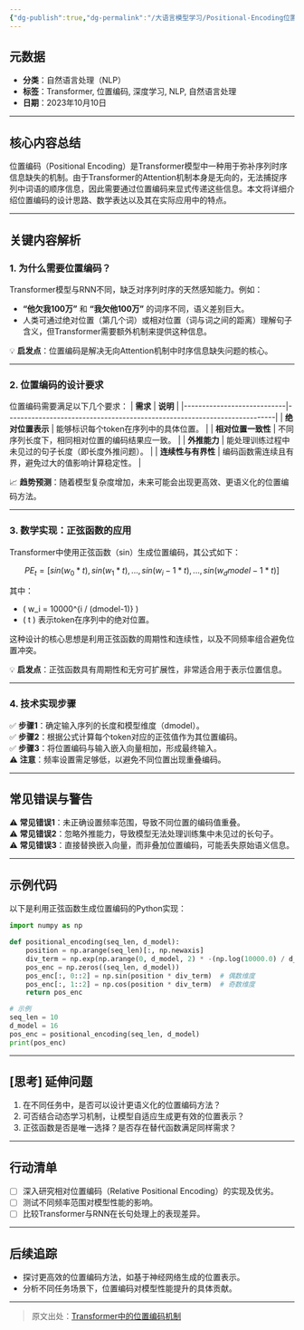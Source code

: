 ```yaml
---
{"dg-publish":true,"dg-permalink":"/大语言模型学习/Positional-Encoding位置编码/介绍","dg-home":false,"dg-description":"在此输入笔记的描述","dg-hide":false,"dg-hide-title":false,"dg-show-backlinks":true,"dg-show-local-graph":true,"dg-show-inline-title":true,"dg-pinned":false,"dg-passphrase":"在此输入访问密码","dg-enable-mathjax":false,"dg-enable-mermaid":false,"dg-enable-uml":false,"dg-note-icon":0,"dg-enable-dataview":false,"tags":["NLP"],"permalink":"/大语言模型学习/Positional-Encoding位置编码/介绍/","dgShowBacklinks":true,"dgShowLocalGraph":true,"dgShowInlineTitle":true,"dgPassFrontmatter":true}
---
```




## 元数据
- **分类**：自然语言处理（NLP）
- **标签**：Transformer, 位置编码, 深度学习, NLP, 自然语言处理
- **日期**：2023年10月10日

---



## 核心内容总结
位置编码（Positional Encoding）是Transformer模型中一种用于弥补序列时序信息缺失的机制。由于Transformer的Attention机制本身是无向的，无法捕捉序列中词语的顺序信息，因此需要通过位置编码来显式传递这些信息。本文将详细介绍位置编码的设计思路、数学表达以及其在实际应用中的特点。

---



## 关键内容解析

### 1. 为什么需要位置编码？
Transformer模型与RNN不同，缺乏对序列时序的天然感知能力。例如：
- **“他欠我100万”** 和 **“我欠他100万”** 的词序不同，语义差别巨大。
- 人类可通过绝对位置（第几个词）或相对位置（词与词之间的距离）理解句子含义，但Transformer需要额外机制来提供这种信息。

💡 **启发点**：位置编码是解决无向Attention机制中时序信息缺失问题的核心。

---


### 2. 位置编码的设计要求
位置编码需要满足以下几个要求：
| **需求**                   | **说明**                                                                 |
|----------------------------|--------------------------------------------------------------------------|
| **绝对位置表示**           | 能够标识每个token在序列中的具体位置。                                   |
| **相对位置一致性**         | 不同序列长度下，相同相对位置的编码结果应一致。                           |
| **外推能力**               | 能处理训练过程中未见过的句子长度（即长度外推问题）。                     |
| **连续性与有界性**         | 编码函数需连续且有界，避免过大的值影响计算稳定性。                        |

📈 **趋势预测**：随着模型复杂度增加，未来可能会出现更高效、更语义化的位置编码方法。

---


### 3. 数学实现：正弦函数的应用
Transformer中使用正弦函数（sin）生成位置编码，其公式如下：

```math
PE_t = [sin(w_0 * t), sin(w_1 * t), ..., sin(w_i-1 * t), ..., sin(w_dmodel-1 * t)]
```

其中：
- \( w_i = 10000^{i / (dmodel-1)} \)
- \( t \) 表示token在序列中的绝对位置。
  
这种设计的核心思想是利用正弦函数的周期性和连续性，以及不同频率组合避免位置冲突。

💡 **启发点**：正弦函数具有周期性和无穷可扩展性，非常适合用于表示位置信息。

---


### 4. 技术实现步骤
✅ **步骤1**：确定输入序列的长度和模型维度（dmodel）。  
✅ **步骤2**：根据公式计算每个token对应的正弦值作为其位置编码。  
✅ **步骤3**：将位置编码与输入嵌入向量相加，形成最终输入。  
⚠ **注意**：频率设置需足够低，以避免不同位置出现重叠编码。

---



## 常见错误与警告
⚠ **常见错误1**：未正确设置频率范围，导致不同位置的编码值重叠。  
⚠ **常见错误2**：忽略外推能力，导致模型无法处理训练集中未见过的长句子。  
⚠ **常见错误3**：直接替换嵌入向量，而非叠加位置编码，可能丢失原始语义信息。

---



## 示例代码
以下是利用正弦函数生成位置编码的Python实现：

```python
import numpy as np

def positional_encoding(seq_len, d_model):
    position = np.arange(seq_len)[:, np.newaxis]
    div_term = np.exp(np.arange(0, d_model, 2) * -(np.log(10000.0) / d_model))
    pos_enc = np.zeros((seq_len, d_model))
    pos_enc[:, 0::2] = np.sin(position * div_term)  # 偶数维度
    pos_enc[:, 1::2] = np.cos(position * div_term)  # 奇数维度
    return pos_enc

# 示例
seq_len = 10
d_model = 16
pos_enc = positional_encoding(seq_len, d_model)
print(pos_enc)
```

---



## [思考] 延伸问题
1. 在不同任务中，是否可以设计更语义化的位置编码方法？
2. 可否结合动态学习机制，让模型自适应生成更有效的位置表示？
3. 正弦函数是否是唯一选择？是否存在替代函数满足同样需求？

---



## 行动清单
- [ ] 深入研究相对位置编码（Relative Positional Encoding）的实现及优劣。
- [ ] 测试不同频率范围对模型性能的影响。
- [ ] 比较Transformer与RNN在长句处理上的表现差异。

---



## 后续追踪
- 探讨更高效的位置编码方法，如基于神经网络生成的位置表示。
- 分析不同任务场景下，位置编码对模型性能提升的具体贡献。

---

> 原文出处：[Transformer中的位置编码机制](https://example.com)
